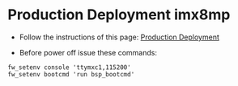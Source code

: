 # Production Deployment imx8mp

* Follow the instructions of this page:
[Production Deployment](https://mediawiki.compulab.com/w/index.php?title=IOT-GATE-iMX8_and_SBC-IOT-iMX8:_Linux:_Production_Deployment)

* Before power off issue these commands:
```
fw_setenv console 'ttymxc1,115200'
fw_setenv bootcmd 'run bsp_bootcmd'
```
